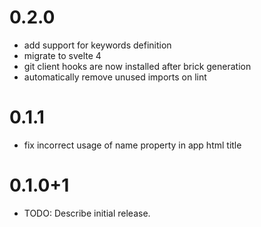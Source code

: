 # 0.2.0

- add support for keywords definition
- migrate to svelte 4
- git client hooks are now installed after brick generation
- automatically remove unused imports on lint

# 0.1.1

- fix incorrect usage of name property in app html title

# 0.1.0+1

- TODO: Describe initial release.